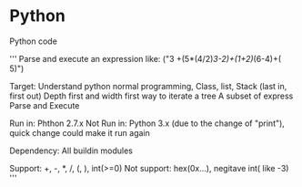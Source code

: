 # Python
Python code

'''
Parse and execute an expression like:
("3 +(5*(4/2)*3-2)+(1+2)*(6-4)+( 5)")

Target:
  Understand python normal programming, Class, list,
  Stack (last in, first out)
  Depth first and width first way to iterate a tree
  A subset of express Parse and Execute

Run in:
  Phthon 2.7.x
Not Run in:
  Python 3.x (due to the change of "print"),  quick change could make it run again

Dependency:
  All buildin modules

Support: 
  +, -, *, /, (, ),  int(>=0)
Not support: 
  hex(0x...),  negitave int( like -3)
'''
